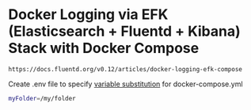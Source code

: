 # Docker Logging via EFK (Elasticsearch + Fluentd + Kibana) Stack with Docker Compose

```text
https://docs.fluentd.org/v0.12/articles/docker-logging-efk-compose
```

Create .env file to specify [variable substitution](https://docs.docker.com/compose/compose-file/#variable-substitution) for docker-compose.yml

```bash
myFolder=/my/folder
```